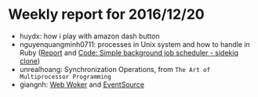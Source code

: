# Weekly report for 2016/12/20

- huydx: how i play with amazon dash button
- nguyenquangminh0711: processes in Unix system and how to handle in Ruby
  ([Report](https://github.com/nguyenquangminh0711/til/blob/master/ruby_process.md) and [Code: Simple background job scheduler - sidekiq clone](https://github.com/nguyenquangminh0711/til/tree/master/ruby_process))
- unrealhoang: Synchronization Operations, from `The Art of Multiprocessor Programming`
- giangnh: [Web Woker](https://developer.mozilla.org/en-US/docs/Web/API/Web_Workers_API/Using_web_workers) and [EventSource](https://developer.mozilla.org/en-US/docs/Web/API/EventSource)
